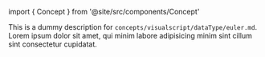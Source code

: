 import { Concept } from '@site/src/components/Concept'

<Concept
  title    = "dataType/euler"
  kind     = "Core"
  category = "Visualscript"
  block    = {true}>
This is a dummy description for `concepts/visualscript/dataType/euler.md`.
Lorem ipsum dolor sit amet, qui minim labore adipisicing minim sint cillum sint consectetur cupidatat.
</Concept>


